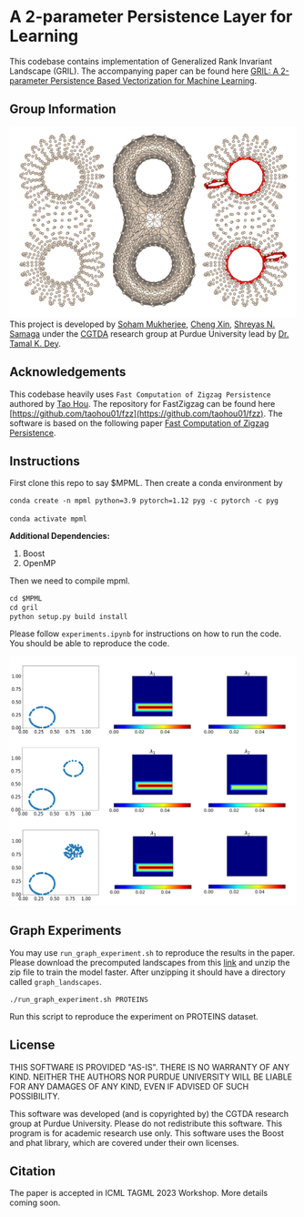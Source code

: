 # A 2-parameter Persistence Layer for Learning

This codebase contains implementation of Generalized Rank Invariant Landscape (GRIL). The accompanying paper can be found here [GRIL: A 2-parameter Persistence Based Vectorization for Machine Learning](https://arxiv.org/pdf/2304.04970). 

## Group Information


![CGTDA group at Purdue](/logo.jpg "CGTDA group at Purdue")
This project is developed by [Soham Mukherjee](https://www.cs.purdue.edu/homes/mukher26/), [Cheng Xin](https://github.com/jackal092927), [Shreyas N. Samaga](https://samagashreyas.github.io) under the [CGTDA](https://www.cs.purdue.edu/homes/tamaldey/CGTDAwebsite/) research group at Purdue University lead by [Dr. Tamal K. Dey](https://www.cs.purdue.edu/homes/tamaldey/).

## Acknowledgements

This codebase heavily uses `Fast Computation of Zigzag Persistence` authored by [Tao Hou](https://taohou01.github.io). The repository for FastZigzag can be found here [https://github.com/taohou01/fzz](https://github.com/taohou01/fzz). The software is based on the following paper [Fast Computation of Zigzag Persistence](https://arxiv.org/pdf/2204.11080.pdf). 


## Instructions
First clone this repo to say $MPML. Then create a conda environment by

    conda create -n mpml python=3.9 pytorch=1.12 pyg -c pytorch -c pyg

    conda activate mpml

**Additional Dependencies:**

1. Boost
2. OpenMP

Then we need to compile mpml.

    cd $MPML
    cd gril
    python setup.py build install

Please follow `experiments.ipynb` for instructions on how to run the code. You should be able to reproduce the code.

![GRIL as topological discriminator](/gril_topo_discrim_img.png "GRIL as topo discriminator")

## Graph Experiments


You may use `run_graph_experiment.sh` to reproduce the results in the paper. Please download the precomputed landscapes from this [link](https://drive.google.com/file/d/1WWXCk3X5aKoHTlybmCnB9YLnieqpe8Mp/view?usp=share_link) and unzip the zip file to train the model faster. After unzipping it should have a directory called `graph_landscapes`.


    ./run_graph_experiment.sh PROTEINS 

Run this script to reproduce the experiment on PROTEINS dataset.

## License

THIS SOFTWARE IS PROVIDED "AS-IS". THERE IS NO WARRANTY OF ANY KIND. NEITHER THE AUTHORS NOR PURDUE UNIVERSITY WILL BE LIABLE FOR ANY DAMAGES OF ANY KIND, EVEN IF ADVISED OF SUCH POSSIBILITY.

This software was developed (and is copyrighted by) the CGTDA research group at Purdue University. Please do not redistribute this software. This program is for academic research use only. This software uses the Boost and phat library, which are covered under their own licenses.


## Citation

The paper is accepted in ICML TAGML 2023 Workshop. More details coming soon.





